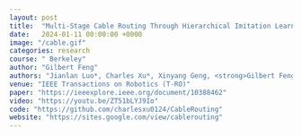 ```yaml
---
layout: post
title:  "Multi-Stage Cable Routing Through Hierarchical Imitation Learning"
date:   2024-01-11 00:00:00 +0000
image: "/cable.gif"
categories: research
course: " Berkeley"
author: "Gilbert Feng"
authors: "Jianlan Luo*, Charles Xu*, Xinyang Geng, <strong>Gilbert Feng</strong>, Kuan Fang, Liam Tan, Stefan Schaal, Sergey Levine"
venue: "IEEE Transactions on Robotics (T-RO)"
paper: "https://ieeexplore.ieee.org/document/10388462"
video: "https://youtu.be/ZT51bLYJ9Io"
code: "https://github.com/charlesxu0124/CableRouting"
website: "https://sites.google.com/view/cablerouting"
---
```


